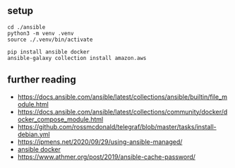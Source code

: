 ## setup
```
cd ./ansible
python3 -m venv .venv
source ./.venv/bin/activate

pip install ansible docker
ansible-galaxy collection install amazon.aws
```

## further reading
* https://docs.ansible.com/ansible/latest/collections/ansible/builtin/file_module.html
* https://docs.ansible.com/ansible/latest/collections/community/docker/docker_compose_module.html
* https://github.com/rossmcdonald/telegraf/blob/master/tasks/install-debian.yml
* https://jpmens.net/2020/09/29/using-ansible-managed/
* [ansible docker](https://github.com/geerlingguy/ansible-role-docker)
* https://www.athmer.org/post/2019/ansible-cache-password/
